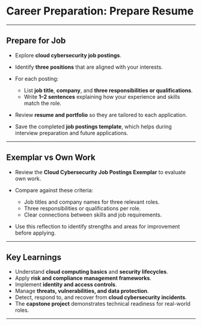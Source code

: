 # Career Preparation: Prepare Resume

---

## **Prepare for Job**

* Explore **cloud cybersecurity job postings**.
* Identify **three positions** that are aligned with your interests.
* For each posting:

  * List **job title**, **company**, and **three responsibilities or qualifications**.
  * Write **1–2 sentences** explaining how your experience and skills match the role.
* Review **resume and portfolio** so they are tailored to each application.
* Save the completed **job postings template**, which helps during interview preparation and future applications.

---

## **Exemplar vs Own Work**

* Review the **Cloud Cybersecurity Job Postings Exemplar** to evaluate own work.
* Compare against these criteria:

  * Job titles and company names for three relevant roles.
  * Three responsibilities or qualifications per role.
  * Clear connections between skills and job requirements.
* Use this reflection to identify strengths and areas for improvement before applying.

---

## **Key Learnings**

* Understand **cloud computing basics** and **security lifecycles**.
* Apply **risk and compliance management frameworks**.
* Implement **identity and access controls**.
* Manage **threats, vulnerabilities, and data protection**.
* Detect, respond to, and recover from **cloud cybersecurity incidents**.
* The **capstone project** demonstrates technical readiness for real-world roles.

---

